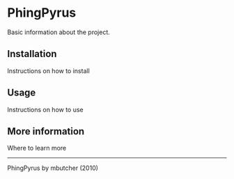 # PhingPyrus

Basic information about the project.

## Installation

Instructions on how to install

## Usage

Instructions on how to use

## More information

Where to learn more

----
PhingPyrus by mbutcher (2010)